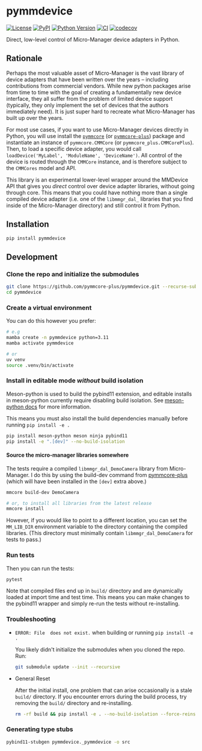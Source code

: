 # pymmdevice

[![License](https://img.shields.io/pypi/l/pymmdevice.svg?color=green)](https://github.com/pymmcore-plus/pymmdevice/raw/main/LICENSE)
[![PyPI](https://img.shields.io/pypi/v/pymmdevice.svg?color=green)](https://pypi.org/project/pymmdevice)
[![Python Version](https://img.shields.io/pypi/pyversions/pymmdevice.svg?color=green)](https://python.org)
[![CI](https://github.com/pymmcore-plus/pymmdevice/actions/workflows/ci.yml/badge.svg)](https://github.com/pymmcore-plus/pymmdevice/actions/workflows/ci.yml)
[![codecov](https://codecov.io/gh/pymmcore-plus/pymmdevice/branch/main/graph/badge.svg)](https://codecov.io/gh/pymmcore-plus/pymmdevice)

Direct, low-level control of Micro-Manager device adapters in Python.

## Rationale

Perhaps the most valuable asset of Micro-Manager is the vast
library of device adapters that have been written over the years – including
contributions from commercial vendors.  While new python packages arise
from time to time with the goal of creating a fundamentally new device interface,
they all suffer from the problem of limited device support (typically,
they only implement the set of devices that the authors immediately need).  It
is just super hard to recreate what Micro-Manager has built up over the years.

For most use cases, if you want to use Micro-Manager devices directly in Python,
you will use install the [`pymmcore`](https://github.com/micro-manager/pymmcore)
(or [`pymmcore-plus`](https://github.com/pymmcore-plus/pymmcore-plus)) package
and instantiate an instance of `pymmcore.CMMCore` (or
`pymmcore_plus.CMMCorePlus`).  Then, to load a specific device adapter, you
would call `loadDevice('MyLabel', 'ModuleName', 'DeviceName')`.  All control of
the device is routed through the `CMMCore` instance, and is therefore subject to
the `CMMCores` model and API.

This library is an experimental lower-level wrapper around the MMDevice API that
gives you *direct* control over device adapter libraries, without going through
core.  This means that you could have nothing more than a single compiled device
adapter (i.e. one of the `libmmgr_dal_` libraries that you find inside of the
Micro-Manager directory) and still control it from Python.

## Installation

```sh
pip install pymmdevice
```

## Development

### Clone the repo and initialize the submodules

```sh
git clone https://github.com/pymmcore-plus/pymmdevice.git --recurse-submodules
cd pymmdevice
```

### Create a virtual environment

You can do this however you prefer:

```sh
# e.g
mamba create -n pymmdevice python=3.11
mamba activate pymmdevice

# or
uv venv
source .venv/bin/activate
```

### Install in editable mode *without* build isolation

Meson-python is used to build the pybind11 extension, and editable installs in
meson-python currently require disabling build isolation.  See [meson-python
docs](https://meson-python.readthedocs.io/en/latest/how-to-guides/editable-installs.html)
for more information.

This means you must also install the build dependencies manually
before running `pip install -e .`

```sh
pip install meson-python meson ninja pybind11
pip install -e ".[dev]" --no-build-isolation
```

#### Source the micro-manager libraries somewhere

The tests require a compiled `libmmgr_dal_DemoCamera` library from
Micro-Manager.  I do this by using the build-dev command from
[pymmcore-plus](https://github.com/pymmcore-plus/pymmcore-plus) (which will have
been installed in the `[dev]` extra above.)

```sh
mmcore build-dev DemoCamera

# or, to install all libraries from the latest release
mmcore install
```

However, if you would like to point to a different location, you can set the
`MM_LIB_DIR` environment variable to the directory containing the compiled
libraries. (This directory must minimally contain `libmmgr_dal_DemoCamera`
for tests to pass.)

### Run tests

Then you can run the tests:

```sh
pytest
```

Note that compiled files end up in `build/` directory and are dynamically loaded
at import time and test time.  This means you can make changes to the pybind11
wrapper and simply re-run the tests without re-installing.

### Troubleshooting

- `ERROR: File  does not exist.` when building or running `pip install -e .`

    You likely didn't initialize the submodules when you cloned the repo.  Run:

    ```sh
    git submodule update --init --recursive
    ```

- General Reset

    After the initial install, one problem that can arise occasionally is a stale
`build/` directory.  If you encounter errors during the build process, try
removing the `build/` directory and re-installing.

    ```sh
    rm -rf build && pip install -e . --no-build-isolation --force-reinstall
    ```

### Generating type stubs

```sh
pybind11-stubgen pymmdevice._pymmdevice -o src
```
